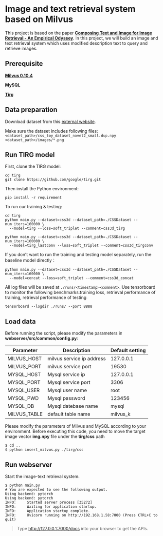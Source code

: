 # Image and text retrieval system based on Milvus

This project is based on the paper **[Composing Text and Image for Image Retrieval - An Empirical Odyssey](https://arxiv.org/abs/1812.07119)**. In this project, we will build an image and text retrieval system which uses modified description text to query and retrieve images.

## Prerequisite

**[Milvus 0.10.4](https://www.milvus.io/cn/docs/v0.10.4/milvus_docker-gpu.md)**

**MySQL**

**[Tirg](https://github.com/google/tirg)**

## Data preparation

Download dataset from this [external website](https://drive.google.com/file/d/1wPqMw-HKmXUG2qTgYBiTNUnjz83hA2tY/view?usp=sharing).

Make sure the dataset includes following files: `<dataset_path>/css_toy_dataset_novel2_small.dup.npy` `<dataset_path>/images/*.png`

## Run TIRG model

First, clone the TIRG model:

```
cd tirg
git clone https://github.com/google/tirg.git
```

Then install the Python environment:

```
pip install -r requirement
```

To run our training & testing:

```
cd tirg
python main.py --dataset=css3d --dataset_path=./CSSDataset --num_iters=160000 \
  --model=tirg --loss=soft_triplet --comment=css3d_tirg

python main.py --dataset=css3d --dataset_path=./CSSDataset --num_iters=160000 \
  --model=tirg_lastconv --loss=soft_triplet --comment=css3d_tirgconv
```

If you don’t want to run the training and testing model separately, run the baseline model directly：

```
python main.py --dataset=css3d --dataset_path=./CSSDataset --num_iters=160000 \
  --model=concat --loss=soft_triplet --comment=css3d_concat
```

All log files will be saved at `./runs/<timestamp><comment>`. Use tensorboard to monitor the following benchmarks:training loss, retrieval performance of training, retrieval performance of testing:

```
tensorboard --logdir ./runs/ --port 8888
```

## Load data

Before running the script, please modify the parameters in **webserver/src/common/config.py**:

| Parameter    | Description               | Default setting |
| ------------ | ------------------------- | --------------- |
| MILVUS_HOST  | milvus service ip address | 127.0.0.1       |
| MILVUS_PORT  | milvus service port       | 19530           |
| MYSQL_HOST   | Mysql service ip          | 127.0.0.1       |
| MYSQL_PORT   | Mysql service port        | 3306            |
| MYSQL_USER   | Mysql user name           | root            |
| MYSQL_PWD    | Mysql password            | 123456          |
| MYSQL_DB     | Mysql datebase name       | mysql           |
| MILVUS_TABLE | default table name        | milvus_k        |

Please modify the parameters of Milvus and MySQL according to your environment.
Before executing this code, you need to move the target image vector **img.npy** file under the **tirg/css** path
```
$ cd ..
$ python insert_milvus.py ./tirg/css
```

## Run webserver

Start the image-text retrieval system.

```
$ python main.py
# You are expected to see the following output.
Using backend: pytorch
Using backend: pytorch
INFO:     Started server process [35272]
INFO:     Waiting for application startup.
INFO:     Application startup complete.
INFO:     Uvicorn running on http://192.168.1.58:7000 (Press CTRL+C to quit)
```

> Type http://127.0.0.1:7000/docs into your browser to get the APIs.
